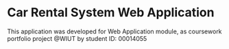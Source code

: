 # Car Rental System Web Application
This application was developed for Web Application module, as coursework portfolio project @WIUT by student ID: 00014055
